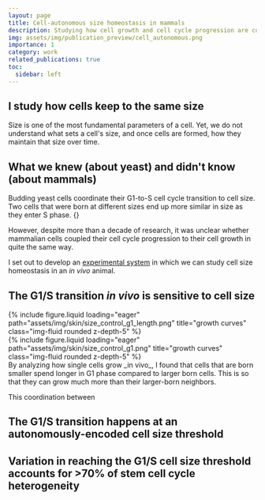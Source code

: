 ```yaml
---
layout: page
title: Cell-autonomous size homeostasis in mammals
description: Studying how cell growth and cell cycle progression are coupled in adult mouse skin stem cells.
img: assets/img/publication_preview/cell_autonomous.png
importance: 1
category: work
related_publications: true
toc:
  sidebar: left
---
```



## I study how cells keep to the same size

Size is one of the most fundamental parameters of a cell. Yet, we do not
understand what sets a cell's size, and once cells are formed, how they
maintain that size over time.

## What we knew (about yeast) and didn't know (about mammals)

Budding yeast cells coordinate their G1-to-S cell cycle transition to cell size.
Two cells that were born at different sizes end up more similar in size as they
enter S phase. {}

However, despite more than a decade of research, it was unclear whether mammalian
cells coupled their cell cycle progression to their cell growth in quite the same
way.

I set out to develop an <a href="https://xies.github.io/projects/2_project/">experimental
system</a> in which we can study cell size homeostasis in an _in vivo_ animal.

## The G1/S transition _in vivo_ is sensitive to cell size
<div class="row">
  <div class="col-sm mt-3 mt-md-0">
      {% include figure.liquid loading="eager" path="assets/img/skin/size_control_g1_length.png" title="growth curves" class="img-fluid rounded z-depth-5" %}
  </div>
    <div class="col-sm mt-3 mt-md-0">
        {% include figure.liquid loading="eager" path="assets/img/skin/size_control_g1.png" title="growth curves" class="img-fluid rounded z-depth-5" %}
    </div>

</div>
By analyzing how single cells grow _in vivo_, I found that cells that are born
smaller spend longer in G1 phase compared to larger born cells. This is so that
they can grow much more than their larger-born neighbors.

This coordination between

## The G1/S transition happens at an autonomously-encoded cell size threshold


## Variation in reaching the G1/S cell size threshold accounts for >70% of stem cell cycle heterogeneity
